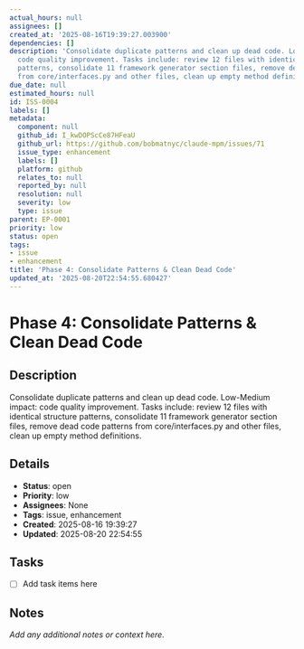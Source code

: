 ```yaml
---
actual_hours: null
assignees: []
created_at: '2025-08-16T19:39:27.003900'
dependencies: []
description: 'Consolidate duplicate patterns and clean up dead code. Low-Medium impact:
  code quality improvement. Tasks include: review 12 files with identical structure
  patterns, consolidate 11 framework generator section files, remove dead code patterns
  from core/interfaces.py and other files, clean up empty method definitions.'
due_date: null
estimated_hours: null
id: ISS-0004
labels: []
metadata:
  component: null
  github_id: I_kwDOPScCe87HFeaU
  github_url: https://github.com/bobmatnyc/claude-mpm/issues/71
  issue_type: enhancement
  labels: []
  platform: github
  relates_to: null
  reported_by: null
  resolution: null
  severity: low
  type: issue
parent: EP-0001
priority: low
status: open
tags:
- issue
- enhancement
title: 'Phase 4: Consolidate Patterns & Clean Dead Code'
updated_at: '2025-08-20T22:54:55.680427'
---
```


# Phase 4: Consolidate Patterns & Clean Dead Code

## Description
Consolidate duplicate patterns and clean up dead code. Low-Medium impact: code quality improvement. Tasks include: review 12 files with identical structure patterns, consolidate 11 framework generator section files, remove dead code patterns from core/interfaces.py and other files, clean up empty method definitions.

## Details
- **Status**: open
- **Priority**: low
- **Assignees**: None
- **Tags**: issue, enhancement
- **Created**: 2025-08-16 19:39:27
- **Updated**: 2025-08-20 22:54:55

## Tasks
- [ ] Add task items here

## Notes
_Add any additional notes or context here._
